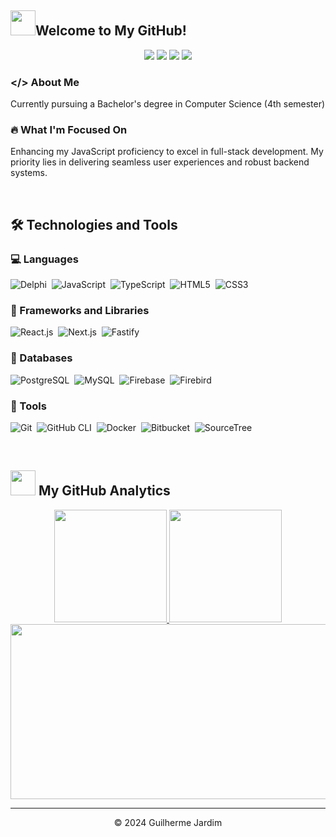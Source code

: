 ## <h2> <img src="https://raw.githubusercontent.com/nixin72/nixin72/master/wave.gif" width="40px" height="40px"></img>Welcome to My GitHub!</h2>

<div align="center">
  <a href="https://www.linkedin.com/in/guilherme-jardim-9b85151b5/" target="_blank"><img src="https://img.shields.io/badge/-LinkedIn-%230077B5?style=for-the-badge&logo=linkedin&logoColor=white" target="_blank"></a> 
  <a href="mailto:guilhermejardimj@gmail.com"><img src="https://img.shields.io/badge/-Gmail-%23333?style=for-the-badge&logo=gmail&logoColor=white" target="_blank"></a>
  <a href="https://www.twitch.tv/thorakaldras" target="_blank"><img src="https://img.shields.io/badge/Twitch-9146FF?style=for-the-badge&logo=twitch&logoColor=white" target="_blank"></a>
  <a href="https://discord.gg/weA7EkRb" target="_blank"><img src="https://img.shields.io/badge/Discord-7289DA?style=for-the-badge&logo=discord&logoColor=white" target="_blank"></a> 
</div>

### </> About Me

Currently pursuing a Bachelor's degree in Computer Science (4th semester)  

### 🔥 What I'm Focused On
Enhancing my JavaScript proficiency to excel in full-stack development. My priority lies in delivering seamless user experiences and robust backend systems.

<br>

## 🛠 Technologies and Tools

### 💻 Languages

![Delphi](https://img.shields.io/badge/Delphi-%23B22222.svg?style=for-the-badge&logo=delphi&logoColor=white)&nbsp;
![JavaScript](https://img.shields.io/badge/JavaScript-%23323330.svg?style=for-the-badge&logo=javascript&logoColor=%23F7DF1E)&nbsp;
![TypeScript](https://img.shields.io/badge/typescript-%23007ACC.svg?style=for-the-badge&logo=typescript&logoColor=white)&nbsp;
![HTML5](https://img.shields.io/badge/html5-%23E34F26.svg?style=for-the-badge&logo=html5&logoColor=white)&nbsp;
![CSS3](https://img.shields.io/badge/css3-%231572B6.svg?style=for-the-badge&logo=css3&logoColor=white)&nbsp;

### 🧩 Frameworks and Libraries

![React.js](https://img.shields.io/badge/react.js-%2320232a.svg?style=for-the-badge&logo=react&logoColor=%2361DAFB)&nbsp;
![Next.js](https://img.shields.io/badge/Next.js-%2320232a.svg?style=for-the-badge&logo=next.js&logoColor=%2361DAFB)&nbsp;
![Fastify](https://img.shields.io/badge/fastify-%23000000.svg?style=for-the-badge&logo=fastify&logoColor=white)&nbsp;

### 💾 Databases

![PostgreSQL](https://img.shields.io/badge/postgresql-%23316192.svg?style=for-the-badge&logo=postgresql&logoColor=white)&nbsp;
![MySQL](https://img.shields.io/badge/mysql-%2300f.svg?style=for-the-badge&logo=mysql&logoColor=white)&nbsp;
![Firebase](https://img.shields.io/badge/firebase-%23039BE5.svg?style=for-the-badge&logo=firebase)&nbsp;
![Firebird](https://img.shields.io/badge/firebird-%23E0234E.svg?style=for-the-badge&logo=firebird&logoColor=white)&nbsp;
 
### 🧰 Tools

![Git](https://img.shields.io/badge/git-%23F05033.svg?style=for-the-badge&logo=git&logoColor=white)&nbsp;
![GitHub CLI](https://img.shields.io/badge/GitHub_CLI-%23181717.svg?style=for-the-badge&logo=github&logoColor=white)&nbsp;
![Docker](https://img.shields.io/badge/docker-%230db7ed.svg?style=for-the-badge&logo=docker&logoColor=white)&nbsp;
![Bitbucket](https://img.shields.io/badge/bitbucket-%230047B3.svg?style=for-the-badge&logo=bitbucket&logoColor=white)&nbsp;
![SourceTree](https://img.shields.io/badge/SourceTree-%23000D18.svg?style=for-the-badge&logo=sourcetree)&nbsp;

<br>  
      
### <h2> <img src="https://media0.giphy.com/media/cNZqrH5IzOG0xrlWks/giphy.gif?cid=ecf05e47map255q427en9uprqc1sb0unjq5k4fnqg5pmhhs4&rid=giphy.gif&ct=s" width="40px" height="40px"> My GitHub Analytics </h2> 
<div align="center">
  <a href="https://github.com/Guilherme-Jardim">
    <img height="180em" src="https://github-readme-stats.vercel.app/api?username=Guilherme-Jardim&cache_seconds=7200&layout=compact&title_color=ffab91&text_color=80cbc4&bg_color=263238&border_radius=10" />
    <img height="180em" src="https://github-readme-stats-eight-theta.vercel.app/api/top-langs/?username=Guilherme-Jardim&langs_count=8&layout=compact&hide=java&title_color=ffab91&text_color=80cbc4&bg_color=263238&border_radius=10" />
    <img height="280em" width="800em" src="https://fabianocouto-activity-graph.vercel.app/graph/?username=Guilherme-Jardim&theme=material&radius=10" />
  </a>
</div>

---
<div align="center">
  &copy; 2024 Guilherme Jardim
</div>

